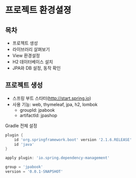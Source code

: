 # 프로젝트 환경셜졍

## 목차
- 프로젝트 생성
- 라이브러리 살펴보기
- View 환경설정
- H2 데이터베이스 설치
- JPA와 DB 설정, 동작 확인

## 프로젝트 생성
-  스프링 부트 스타터(http://start.spring.io)
- 사용 기능: web, thymeleaf, jpa, h2, lombok
  - groupId: jpabook
  - artifactId: jpashop

Gradle 전체 설정
```groovy
plugin {
    id 'org.springframework.boot' version '2.1.6.RELEASE'
    id 'java'
}

apply plugin: 'io.spring.dependency-management'

group = 'jpabook'
version = '0.0.1-SNAPSHOT'
```